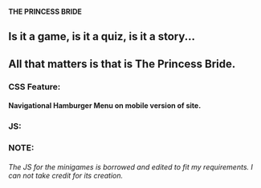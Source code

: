 **THE PRINCESS BRIDE**
## Is it a game, is it a quiz, is it a story...
## All that matters is that is The Princess Bride.

### CSS Feature:
#### Navigational Hamburger Menu on mobile version of site.

### JS:
#### 


### NOTE:
###### The JS for the minigames is borrowed and edited to fit my requirements. I can not take credit for its creation.
